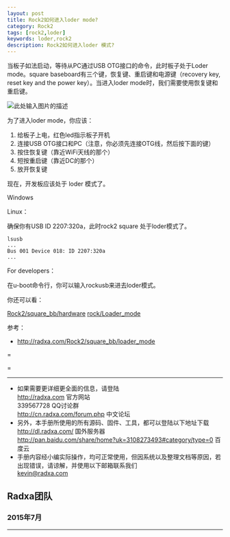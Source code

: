```yaml
---
layout: post
title: Rock2如何进入loder mode?
category: Rock2
tags: [rock2,loder]
keywords: loder,rock2
description: Rock2如何进入loder 模式?
---
```


当板子如法启动，等待从PC通过USB OTG接口的命令，此时板子处于Loder mode。square baseboard有三个键，恢复键、重启键和电源键（recovery key, reset key and the power key）。当进入loder mode时，我们需要使用恢复键和重启键。

![此处输入图片的描述][1]

为了进入loder mode，你应该：

1. 给板子上电，红色led指示板子开机
2. 连接USB OTG接口和PC（注意，你必须先连接OTG线，然后按下面的键）
3. 按住恢复键（靠近WiFi天线的那个）
4. 短按重启键（靠近DC的那个）
5. 放开恢复键

现在，开发板应该处于 loder 模式了。

Windows

Linux：

确保你有USB ID 2207:320a，此时rock2 square 处于loder模式了。

```
lsusb
...
Bus 001 Device 018: ID 2207:320a
...
```

For developers：

在u-boot命令行，你可以输入rockusb来进去loder模式。

你还可以看：

[Rock2/square_bb/hardware][2]
[rock/Loader_mode][3]

[1]: http://radxa.com/mw/images/1/1e/Loader_mode.jpg
[2]: http://radxa.com/Rock2/square_bb/hardware
[3]: http://radxa.com/Rock/Loader_mode

参考：

- http://radxa.com/Rock2/square_bb/loader_mode  



 =

 =
 

--------------------------------------------------------------------
* 如果需要更详细更全面的信息，请登陆  
	http://radxa.com  						官方网站  
	339567728         						QQ讨论群  
	http://cn.radxa.com/forum.php					中文论坛  
* 另外，本手册所使用的所有源码、固件、工具，都可以登陆以下地址下载  
	http://dl.radxa.com/                             	      国外服务器  
	http://pan.baidu.com/share/home?uk=3108273493#category/type=0	 百度云  
* 手册内容经小编实际操作，均可正常使用，但因系统以及整理文档等原因，若出现错误，请谅解，并使用以下邮箱联系我们  
	kevin@radxa.com  

## Radxa团队  

### 2015年7月  
--------------------------------------------------------------------


